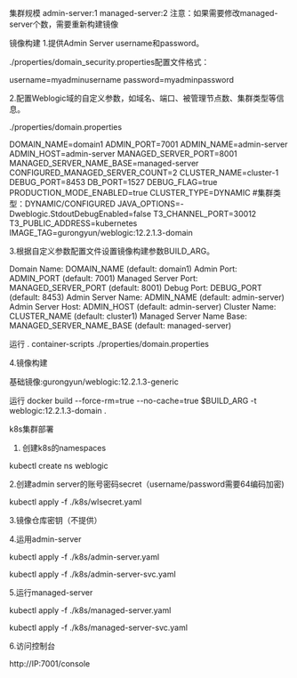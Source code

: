 集群规模
admin-server:1
managed-server:2
注意：如果需要修改managed-server个数，需要重新构建镜像

镜像构建
1.提供Admin Server username和password。

./properties/domain_security.properties配置文件格式：

username=myadminusername
password=myadminpassword

2.配置Weblogic域的自定义参数，如域名、端口、被管理节点数、集群类型等信息。

./properties/domain.properties

DOMAIN_NAME=domain1
ADMIN_PORT=7001
ADMIN_NAME=admin-server
ADMIN_HOST=admin-server
MANAGED_SERVER_PORT=8001
MANAGED_SERVER_NAME_BASE=managed-server
CONFIGURED_MANAGED_SERVER_COUNT=2
CLUSTER_NAME=cluster-1
DEBUG_PORT=8453
DB_PORT=1527
DEBUG_FLAG=true
PRODUCTION_MODE_ENABLED=true
CLUSTER_TYPE=DYNAMIC    #集群类型：DYNAMIC/CONFIGURED
JAVA_OPTIONS=-Dweblogic.StdoutDebugEnabled=false
T3_CHANNEL_PORT=30012
T3_PUBLIC_ADDRESS=kubernetes
IMAGE_TAG=gurongyun/weblogic:12.2.1.3-domain

3.根据自定义参数配置文件设置镜像构建参数BUILD_ARG。

Domain Name: DOMAIN_NAME (default: domain1)
Admin Port: ADMIN_PORT (default: 7001)
Managed Server Port: MANAGED_SERVER_PORT (default: 8001)
Debug Port: DEBUG_PORT (default: 8453)
Admin Server Name: ADMIN_NAME (default: admin-server)
Admin Server Host: ADMIN_HOST (default: admin-server)
Cluster Name: CLUSTER_NAME (default: cluster1)
Managed Server Name Base: MANAGED_SERVER_NAME_BASE (default: managed-server)

运行
. container-scripts ./properties/domain.properties

4.镜像构建

基础镜像:gurongyun/weblogic:12.2.1.3-generic

运行
docker build --force-rm=true --no-cache=true $BUILD_ARG -t weblogic:12.2.1.3-domain .

k8s集群部署

1. 创建k8s的namespaces

kubectl create ns weblogic

2.创建admin server的账号密码secret（username/password需要64编码加密)

kubectl apply -f ./k8s/wlsecret.yaml

3.镜像仓库密钥（不提供）

4.运用admin-server

kubectl apply -f ./k8s/admin-server.yaml

kubectl apply -f ./k8s/admin-server-svc.yaml

5.运行managed-server

kubectl apply -f ./k8s/managed-server.yaml

kubectl apply -f ./k8s/managed-server-svc.yaml

6.访问控制台

 http://IP:7001/console


